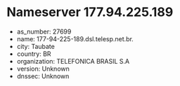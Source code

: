 # Nameserver 177.94.225.189

* as_number: 27699
* name: 177-94-225-189.dsl.telesp.net.br.
* city: Taubate
* country: BR
* organization: TELEFONICA BRASIL S.A
* version: Unknown
* dnssec: Unknown
